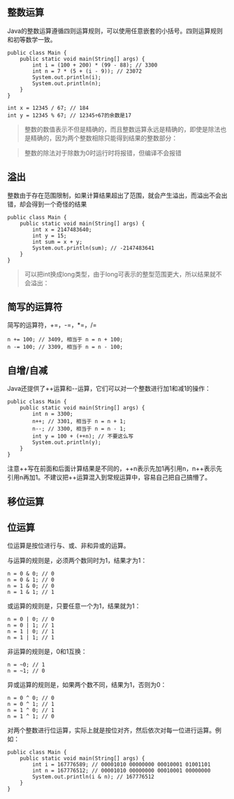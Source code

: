 ## 整数运算

Java的整数运算遵循四则运算规则，可以使用任意嵌套的小括号。四则运算规则和初等数学一致。

```
public class Main {
    public static void main(String[] args) {
        int i = (100 + 200) * (99 - 88); // 3300
        int n = 7 * (5 + (i - 9)); // 23072
        System.out.println(i);
        System.out.println(n);
    }
}

int x = 12345 / 67; // 184
int y = 12345 % 67; // 12345÷67的余数是17
```

> 整数的数值表示不但是精确的，而且整数运算永远是精确的，即使是除法也是精确的，因为两个整数相除只能得到结果的整数部分：

> 整数的除法对于除数为0时运行时将报错，但编译不会报错

## 溢出

整数由于存在范围限制，如果计算结果超出了范围，就会产生溢出，而溢出不会出错，却会得到一个奇怪的结果

```$xslt
public class Main {
    public static void main(String[] args) {
        int x = 2147483640;
        int y = 15;
        int sum = x + y;
        System.out.println(sum); // -2147483641
    }
}
```

> 可以把int换成long类型，由于long可表示的整型范围更大，所以结果就不会溢出：

## 简写的运算符

简写的运算符，+=，-=，*=，/=

```$xslt
n += 100; // 3409, 相当于 n = n + 100;
n -= 100; // 3309, 相当于 n = n - 100;
```

## 自增/自减

Java还提供了++运算和--运算，它们可以对一个整数进行加1和减1的操作：

```$xslt
public class Main {
    public static void main(String[] args) {
        int n = 3300;
        n++; // 3301, 相当于 n = n + 1;
        n--; // 3300, 相当于 n = n - 1;
        int y = 100 + (++n); // 不要这么写
        System.out.println(y);
    }
}
```

注意++写在前面和后面计算结果是不同的，++n表示先加1再引用n，n++表示先引用n再加1。不建议把++运算混入到常规运算中，容易自己把自己搞懵了。

## 移位运算

## 位运算

 位运算是按位进行与、或、非和异或的运算。
 
 与运算的规则是，必须两个数同时为1，结果才为1：
 
 ```$xslt
n = 0 & 0; // 0
n = 0 & 1; // 0
n = 1 & 0; // 0
n = 1 & 1; // 1
```

或运算的规则是，只要任意一个为1，结果就为1：

```$xslt
n = 0 | 0; // 0
n = 0 | 1; // 1
n = 1 | 0; // 1
n = 1 | 1; // 1
```

非运算的规则是，0和1互换：

```$xslt
n = ~0; // 1
n = ~1; // 0
```

异或运算的规则是，如果两个数不同，结果为1，否则为0：

```$xslt
n = 0 ^ 0; // 0
n = 0 ^ 1; // 1
n = 1 ^ 0; // 1
n = 1 ^ 1; // 0
```

对两个整数进行位运算，实际上就是按位对齐，然后依次对每一位进行运算。例如：

```$xslt
public class Main {
    public static void main(String[] args) {
        int i = 167776589; // 00001010 00000000 00010001 01001101
        int n = 167776512; // 00001010 00000000 00010001 00000000
        System.out.println(i & n); // 167776512
    }
}

```
